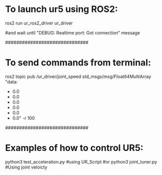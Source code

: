 # To launch ur5 using ROS2:

ros2 run ur_ros2_driver ur_driver

#and wait until "DEBUG: Realtime port: Got connection" message


##############################

# To send commands from terminal:
ros2 topic pub /ur_driver/joint_speed std_msgs/msg/Float64MultiArray "data:
- 0.0
- 0.0
- 0.0
- 0.0
- 0.0
- 0.0" -r 100

##############################

# Examples of how to control UR5:

python3 test_acceleration.py #using UR_Script
#or
python3 joint_tuner.py #Using joint veloicty
